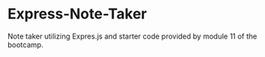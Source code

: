 # Express-Note-Taker
Note taker utilizing Expres.js and starter code provided by module 11 of the bootcamp.
